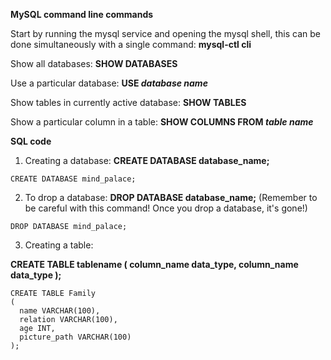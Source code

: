 **MySQL command line commands**

Start by running the mysql service and opening the mysql shell, this can be done simultaneously with a single command:
**mysql-ctl cli**

Show all databases: **SHOW DATABASES**

Use a particular database: **USE *database name***

Show tables in currently active database: **SHOW TABLES**

Show a particular column in a table: **SHOW COLUMNS FROM *table name***

**SQL code**

1) Creating a database: **CREATE DATABASE database_name;** 

```CREATE DATABASE mind_palace;```

2) To drop a database: **DROP DATABASE database_name;** (Remember to be careful with this command! Once you drop a database, it's gone!)

```DROP DATABASE mind_palace;```

3) Creating a table:

**CREATE TABLE tablename
  (
    column_name data_type,
    column_name data_type
  );**
```
CREATE TABLE Family
(
  name VARCHAR(100),
  relation VARCHAR(100),
  age INT,
  picture_path VARCHAR(100)
);
```
